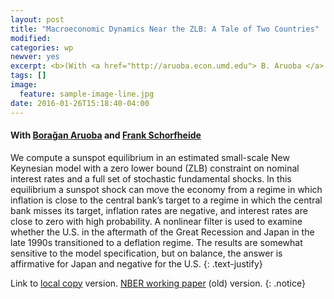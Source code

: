 ```yaml
---
layout: post
title: "Macroeconomic Dynamics Near the ZLB: A Tale of Two Countries"
modified:
categories: wp
newver: yes
excerpt: <b>(With <a href="http://aruoba.econ.umd.edu"> B. Aruoba </a> and <a href="http://sites.sas.upenn.edu/schorf"> F. Schorfheide</a></b>). We study sunspot equilibrium in a New Keynesian model subject to the ZLB constraint and explore its implications for the U.S. and Japan.
tags: []
image:
  feature: sample-image-line.jpg
date: 2016-01-26T15:18:40-04:00
---
```

#### With [Bora&#x11F;an Aruoba](http://aruoba.econ.umd.edu/) and [Frank Schorfheide](http://sites.sas.upenn.edu/schorf)

We compute a sunspot equilibrium in an estimated small-scale New Keynesian model with a zero lower bound (ZLB) constraint on nominal interest rates and a full set of stochastic fundamental shocks. In this equilibrium a sunspot shock can move the economy from a regime in which inflation is close to the central bank’s target to a regime in which the central bank misses its target, inflation rates are negative, and interest rates are close to zero with high probability. A nonlinear filter is used to examine whether the U.S. in the aftermath of the Great Recession and Japan in the late 1990s transitioned to a deflation regime. The results are somewhat sensitive to the model specification, but on balance, the answer is affirmative for Japan and negative for the U.S.
{: .text-justify}

Link to [local copy](/documents/ACS_January2016.pdf) version. [NBER working paper](http://www.nber.org/papers/w19248) (old) version.
{: .notice}